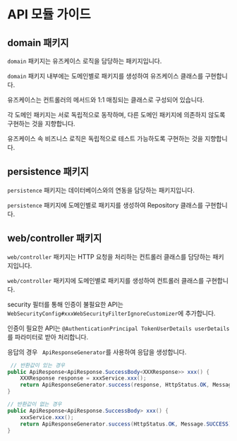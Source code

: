 # API 모듈 가이드

## domain 패키지

`domain` 패키지는 유즈케이스 로직을 담당하는 패키지입니다.

`domain` 패키지 내부에는 도메인별로 패키지를 생성하여 유즈케이스 클래스를 구현합니다.

유즈케이스는 컨트롤러의 메서드와 1:1 매칭되는 클래스로 구성되어 있습니다.

각 도메인 패키지는 서로 독립적으로 동작하며, 다른 도메인 패키지에 의존하지 않도록 구현하는 것을 지향합니다.

유즈케이스 속 비즈니스 로직은 독립적으로 테스트 가능하도록 구현하는 것을 지향합니다.


## persistence 패키지

`persistence` 패키지는 데이터베이스와의 연동을 담당하는 패키지입니다.

`persistence` 패키지에 도메인별로 패키지를 생성하여 Repository 클래스를 구현합니다.

## web/controller 패키지

`web/controller` 패키지는 HTTP 요청을 처리하는 컨트롤러 클래스를 담당하는 패키지입니다.

`web/controller` 패키지에 도메인별로 패키지를 생성하여 컨트롤러 클래스를 구현합니다.

security 필터를 통해 인증이 불필요한 API는 `WebSecurityConfig#xxxWebSecurityFilterIgnoreCustomizer`에 추가합니다.

인증이 필요한 API는 `@AuthenticationPrincipal TokenUserDetails userDetails`를 파라미터로 받아 처리합니다.

응답의 경우 ` ApiResponseGenerator`를 사용하여 응답을 생성합니다.

```java
 // 반환값이 있는 경우
public ApiResponse<ApiResponse.SuccessBody<XXXResponse>> xxx() {
    XXXResponse response = xxxService.xxx();
    return ApiResponseGenerator.success(response, HttpStatus.OK, Message.SUCCESS);
}

// 반환값이 없는 경우
public ApiResponse<ApiResponse.SuccessBody> xxx() {
    xxxService.xxx();
    return ApiResponseGenerator.success(HttpStatus.OK, Message.SUCCESS);
}
```
